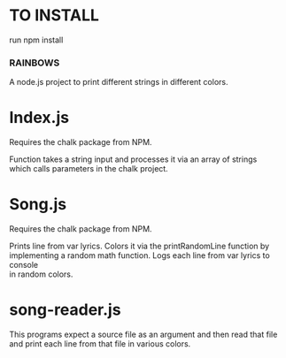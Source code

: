 # TO INSTALL

run npm install


### RAINBOWS ###

A node.js project to print different strings in different colors.

# Index.js

Requires the chalk package from NPM.

Function takes a string input and processes it via an array of strings <br>
which calls parameters in the chalk project.

# Song.js

Requires the chalk package from NPM.

Prints line from var lyrics. Colors it via the printRandomLine function by <br>
implementing a random math function. Logs each line from var lyrics to console<br>
in random colors.

#  song-reader.js

This programs expect a source file as an argument and then read that file <br>
and print each line from that file in various colors.
